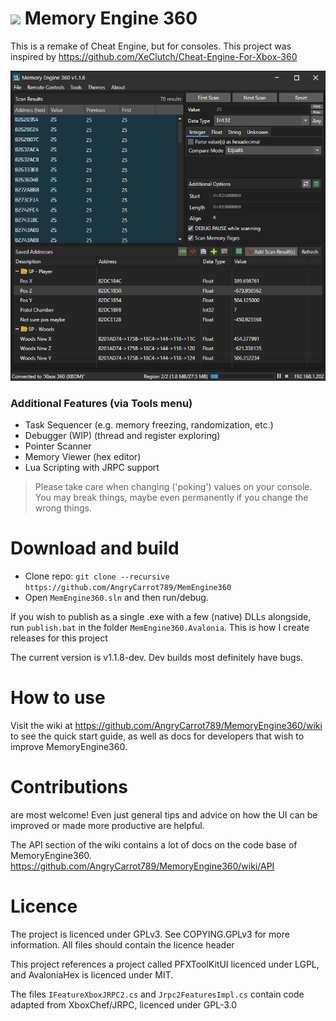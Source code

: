 # ![](MemEngine360.Avalonia/icon-32.bmp) Memory Engine 360
This is a remake of Cheat Engine, but for consoles. This project was inspired by https://github.com/XeClutch/Cheat-Engine-For-Xbox-360

![](MemoryEngine360_2025-06-30_00.22.07.png)

### Additional Features (via Tools menu)
- Task Sequencer (e.g. memory freezing, randomization, etc.)
- Debugger (WIP) (thread and register exploring)
- Pointer Scanner
- Memory Viewer (hex editor)
- Lua Scripting with JRPC support

> Please take care when changing ('poking') values on your console. 
> You may break things, maybe even permanently if you change the wrong things.

# Download and build
- Clone repo: `git clone --recursive https://github.com/AngryCarrot789/MemEngine360`
- Open `MemEngine360.sln` and then run/debug.

If you wish to publish as a single .exe with a few (native) DLLs alongside, run `publish.bat` in the folder `MemEngine360.Avalonia`. This is how I create releases for this project

The current version is v1.1.8-dev. Dev builds most definitely have bugs.

# How to use
Visit the wiki at https://github.com/AngryCarrot789/MemoryEngine360/wiki to see the quick start guide, as well as docs for developers that wish to improve MemoryEngine360.

# Contributions
are most welcome! Even just general tips and advice on how the UI can be improved or made more productive are helpful.

The API section of the wiki contains a lot of docs on the code base of MemoryEngine360. https://github.com/AngryCarrot789/MemoryEngine360/wiki/API

# Licence
The project is licenced under GPLv3. See COPYING.GPLv3 for more information. All files should contain the licence header

This project references a project called PFXToolKitUI licenced under LGPL, and AvaloniaHex is licenced under MIT.

The files `IFeatureXboxJRPC2.cs` and `Jrpc2FeaturesImpl.cs` contain code adapted from XboxChef/JRPC, licenced under GPL-3.0